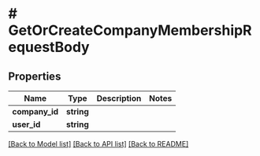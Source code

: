 # # GetOrCreateCompanyMembershipRequestBody

## Properties

Name | Type | Description | Notes
------------ | ------------- | ------------- | -------------
**company_id** | **string** |  |
**user_id** | **string** |  |

[[Back to Model list]](../../README.md#models) [[Back to API list]](../../README.md#endpoints) [[Back to README]](../../README.md)
